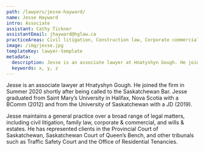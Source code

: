 ```yaml
---
path: /lawyers/jesse-hayward/
name: Jesse Hayward
intro: Associate
assistant: Cathy Tickner
assistantEmail: jhayward@hglaw.ca
practiceAreas: Civil litigation, Construction law, Corporate commercial, Family law
image: /img/jesse.jpg
templateKey: lawyer-template
metadata:
  description: Jesse is an associate lawyer at Hnatyshyn Gough. He joined the firm in Summer 2020 shortly after being called to the Saskatchewan Bar. Jesse graduated from Saint Mary’s University in Halifax, Nova Scotia with a BComm (2012) and from the University of Saskatchewan with a JD (2019).
  keywords: x, y, z
---
```

Jesse is an associate lawyer at Hnatyshyn Gough. He joined the firm in Summer 2020 shortly after being called to the Saskatchewan Bar. Jesse graduated from Saint Mary’s University in Halifax, Nova Scotia with a BComm (2012) and from the University of Saskatchewan with a JD (2019). 

Jesse maintains a general practice over a broad range of legal matters, including civil litigation, family law, corporate & commercial, and wills & estates. He has represented clients in the Provincial Court of Saskatchewan, Saskatchewan Court of Queen’s Bench, and other tribunals such as Traffic Safety Court and the Office of Residential Tenancies.
